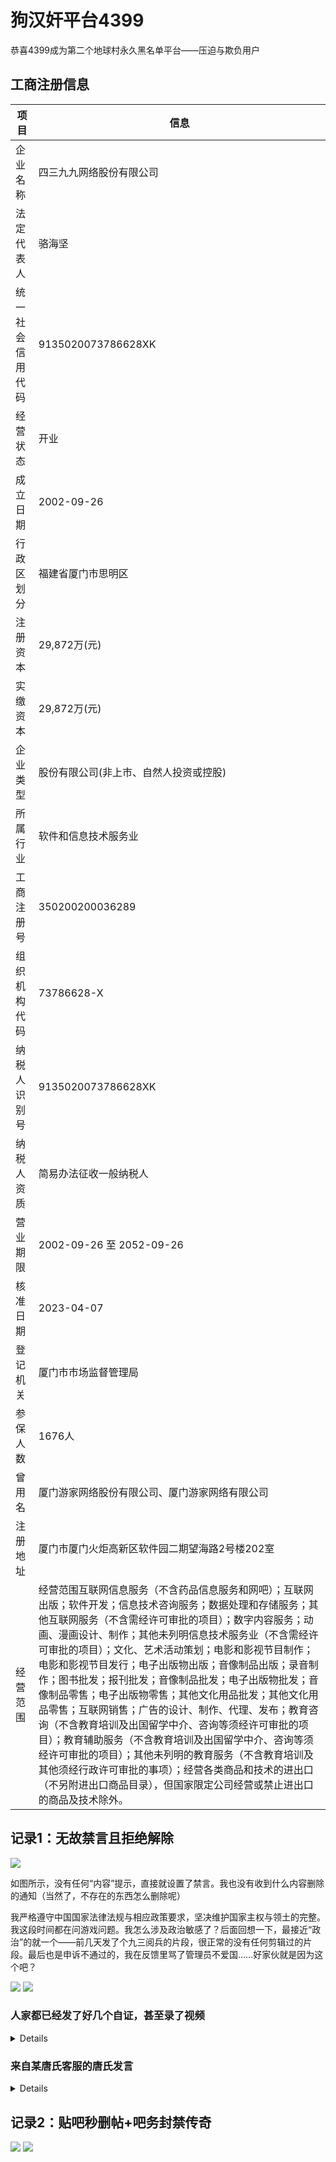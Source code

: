 # 狗汉奸平台4399

恭喜4399成为第二个地球村永久黑名单平台——压迫与欺负用户

## 工商注册信息

| 项目 | 信息 |
| --- | --- |
| 企业名称 | 四三九九网络股份有限公司 |
| 法定代表人 | 骆海坚 |
| 统一社会信用代码 | 9135020073786628XK |
| 经营状态 | 开业 |
| 成立日期 | 2002-09-26 |
| 行政区划分 | 福建省厦门市思明区 |
| 注册资本 | 29,872万(元) |
| 实缴资本 | 29,872万(元) |
| 企业类型 | 股份有限公司(非上市、自然人投资或控股) |
| 所属行业 | 软件和信息技术服务业 |
| 工商注册号 | 350200200036289 |
| 组织机构代码 | 73786628-X |
| 纳税人识别号 | 9135020073786628XK |
| 纳税人资质 | 简易办法征收一般纳税人 |
| 营业期限 | 2002-09-26 至 2052-09-26 |
| 核准日期 | 2023-04-07 |
| 登记机关 | 厦门市市场监督管理局 |
| 参保人数 | 1676人 |
| 曾用名 | 厦门游家网络股份有限公司、厦门游家网络有限公司 |
| 注册地址 | 厦门市厦门火炬高新区软件园二期望海路2号楼202室 |
| 经营范围 | 经营范围互联网信息服务（不含药品信息服务和网吧）；互联网出版；软件开发；信息技术咨询服务；数据处理和存储服务；其他互联网服务（不含需经许可审批的项目）；数字内容服务；动画、漫画设计、制作；其他未列明信息技术服务业（不含需经许可审批的项目）；文化、艺术活动策划；电影和影视节目制作；电影和影视节目发行；电子出版物出版；音像制品出版；录音制作；图书批发；报刊批发；音像制品批发；电子出版物批发；音像制品零售；电子出版物零售；其他文化用品批发；其他文化用品零售；互联网销售；广告的设计、制作、代理、发布；教育咨询（不含教育培训及出国留学中介、咨询等须经许可审批的项目）；教育辅助服务（不含教育培训及出国留学中介、咨询等须经许可审批的项目）；其他未列明的教育服务（不含教育培训及其他须经行政许可审批的事项）；经营各类商品和技术的进出口（不另附进出口商品目录），但国家限定公司经营或禁止进出口的商品及技术除外。 |

## 记录1：无故禁言且拒绝解除

![](/others/4399/记录1-无故禁言.jpg)

如图所示，没有任何“内容”提示，直接就设置了禁言。我也没有收到什么内容删除的通知（当然了，不存在的东西怎么删除呢）

我严格遵守中国国家法律法规与相应政策要求，坚决维护国家主权与领土的完整。我这段时间都在问游戏问题。我怎么涉及政治敏感了？后面回想一下，最接近“政治”的就一个——前几天发了个九三阅兵的片段，很正常的没有任何剪辑过的片段。最后也是申诉不通过的，我在反馈里骂了管理员不爱国……好家伙就是因为这个吧？

![](/others/4399/九三阅兵.jpg)
![](/others/4399/九三阅兵2.jpg)

### 人家都已经发了好几个自证，甚至录了视频

<details>

![](/others/4399/玩家自证1.jpg)
![](/others/4399/玩家自证2.jpg)
![](/others/4399/玩家自证.mp4)

</details>

### 来自某唐氏客服的唐氏发言

<details>

![](/others/4399/唐氏回复.jpg)

</details>

## 记录2：贴吧秒删帖+吧务封禁传奇

![](/others/4399/记录2-贴吧禁言.jpg)
![](/others/4399/记录2-贴吧删帖.jpg)
